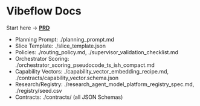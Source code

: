 # Vibeflow Docs

Start here → **[PRD](../vibeflow_prd_strategic_technical_addendum.md)**

- Planning Prompt: ./planning_prompt.md  
- Slice Template: ./slice_template.json  
- Policies: ./routing_policy.md, ./supervisor_validation_checklist.md  
- Orchestrator Scoring: ./orchestrator_scoring_pseudocode_ts_ish_compact.md  
- Capability Vectors: ./capability_vector_embedding_recipe.md, ./contracts/capability_vector.schema.json  
- Research/Registry: ./research_agent_model_platform_registry_spec.md, ./registry/seed.csv  
- Contracts: ./contracts/ (all JSON Schemas)
